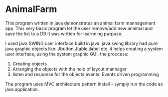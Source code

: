 # AnimalFarm
This program written in java demonstrates an animal farm mannagement app.
This very basic program let the user remove/add new annimal and save the list to a DB
It was written for learnning purpuse.


I used java SWING user interface build in java.
java swing library had pure java graphic objects like: Jbutton,Jtable,jlabel etc.
it helps creating a system user interface, using the system graphic GUI.
the proccess:
  1. Creating objects
  2. Arranging the objects with the help of layout mannager
  3. listen and response for the objects events: Events driven programming
  
  The program uses MVC architecture pattern
  Install - symply run the code as java application.

 
